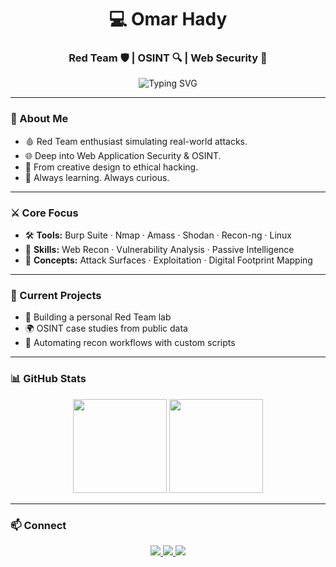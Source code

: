 <h1 align="center">💻 Omar Hady</h1>
<h3 align="center">Red Team 🛡️ | OSINT 🔍 | Web Security 🚨</h3>

<p align="center">
  <img src="https://readme-typing-svg.herokuapp.com?font=Fira+Code&pause=1000&color=F73C3C&width=435&lines=Breaking+things+(ethically)...;Tracking+digital+footprints...;Finding+what+was+meant+to+be+hidden." alt="Typing SVG" />
</p>

---

### 🧠 About Me
- 🩸 Red Team enthusiast simulating real-world attacks.
- 🌐 Deep into Web Application Security & OSINT.
- 🎨 From creative design to ethical hacking.
- 🚀 Always learning. Always curious.

---

### ⚔️ Core Focus
- 🛠️ **Tools:** Burp Suite · Nmap · Amass · Shodan · Recon-ng · Linux
- 📡 **Skills:** Web Recon · Vulnerability Analysis · Passive Intelligence
- 📂 **Concepts:** Attack Surfaces · Exploitation · Digital Footprint Mapping

---

### 🚧 Current Projects
- 🔧 Building a personal Red Team lab
- 🌍 OSINT case studies from public data
- 🧬 Automating recon workflows with custom scripts

---

### 📊 GitHub Stats
<p align="center">
  <img src="https://github-readme-stats.vercel.app/api?username=yourusername&theme=tokyonight&show_icons=true&hide_border=true" height="150" />
  <img src="https://github-readme-stats.vercel.app/api/top-langs/?username=yourusername&layout=compact&theme=tokyonight&hide_border=true" height="150" />
</p>

---

### 📫 Connect
<p align="center">
  <a href="https://linkedin.com/in/omarhady" target="_blank">
    <img src="https://img.shields.io/badge/LinkedIn-0077B5?style=flat-square&logo=linkedin&logoColor=white"/>
  </a>
  <a href="mailto:omarhadyabass@gmail.com">
    <img src="https://img.shields.io/badge/Email-D14836?style=flat-square&logo=gmail&logoColor=white"/>
  </a>
  <a href="https://medium.com/@omarhadyabass">
    <img src="https://img.shields.io/badge/Medium-000000?style=flat-square&logo=medium&logoColor=white"/>
  </a>
</p>
